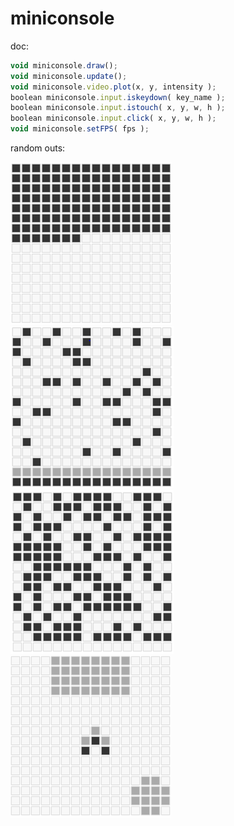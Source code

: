 miniconsole
===========
doc:
```javascript
void miniconsole.draw();
void miniconsole.update();
void miniconsole.video.plot(x, y, intensity );
boolean miniconsole.input.iskeydown( key_name );
boolean miniconsole.input.istouch( x, y, w, h );
boolean miniconsole.input.click( x, y, w, h );
void miniconsole.setFPS( fps );
```

random outs:

![mini console1](./screenshots/miniconsole1.PNG)
![mini console2](./screenshots/miniconsole2.PNG)
![mini console3](./screenshots/miniconsole3.PNG)
![mini console3](./screenshots/miniconsole4.PNG)